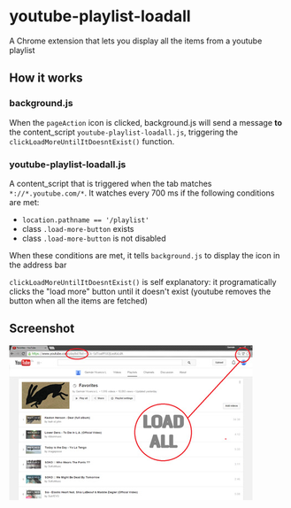 # youtube-playlist-loadall
A Chrome extension that lets you display all the items from a youtube playlist

## How it works

### background.js
When the `pageAction` icon is clicked, background.js will send a message **to** the content_script `youtube-playlist-loadall.js`, triggering the `clickLoadMoreUntilItDoesntExist()` function.

### youtube-playlist-loadall.js
A content_script that is triggered when the tab matches `*://*.youtube.com/*`. It watches every 700 ms if the following conditions are met:

- `location.pathname == '/playlist'`
- class `.load-more-button` exists
- class `.load-more-button` is not disabled

When these conditions are met, it tells `background.js` to display the icon in the address bar

`clickLoadMoreUntilItDoesntExist()` is self explanatory: it programatically clicks the "load more" button until it doesn't exist (youtube removes the button when all the items are fetched)

## Screenshot

![The extension](https://raw.githubusercontent.com/germanger/youtube-playlist-loadall/master/chromestore/promotional-440x280.jpg)
